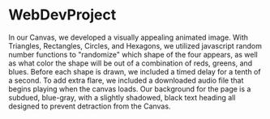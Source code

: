 # WebDevProject

In our Canvas, we developed a visually appealing animated image. With Triangles, Rectangles, Circles, and Hexagons, we utilized javascript random number functions to "randomize" which shape of the four appears, as well as what color the shape will be out of a combination of reds, greens, and blues. Before each shape is drawn, we included a timed delay for a tenth of a second. To add extra flare, we included a downloaded audio file that begins playing when the canvas loads. Our background for the page is a subdued, blue-gray, with a slightly shadowed, black text heading all designed to prevent detraction from the Canvas. 

